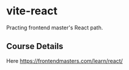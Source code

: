 # vite-react
Practing frontend master's React path.

## Course Details
 Here https://frontendmasters.com/learn/react/
